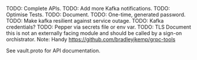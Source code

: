 TODO: Complete APIs.
TODO: Add more Kafka notifications.
TODO: Optimise Tests.
TODO: Document.
TODO: One-time, generated password.
TODO: Make kafka resilient against service outage.
TODO: Kafka credentials?
TODO: Pepper via secrets file or env var.
TODO: TLS
Document this is not an externally facing module and should be called by a sign-on orchistrator.
Note: Handy https://github.com/bradleyjkemp/grpc-tools


See vault.proto for API documentation.